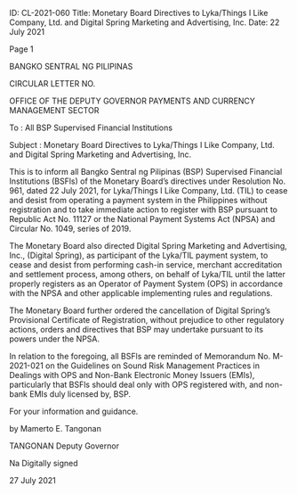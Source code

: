 ID: CL-2021-060
Title: Monetary Board Directives to Lyka/Things I Like Company, Ltd. and Digital Spring Marketing and Advertising, Inc.
Date: 22 July 2021

Page 1

BANGKO SENTRAL NG PILIPINAS

CIRCULAR LETTER NO.

OFFICE OF THE DEPUTY GOVERNOR PAYMENTS AND CURRENCY MANAGEMENT SECTOR

To : All BSP Supervised Financial Institutions

Subject : Monetary Board Directives to Lyka/Things I Like Company, Ltd. and Digital Spring Marketing and Advertising, Inc.

This is to inform all Bangko Sentral ng Pilipinas (BSP) Supervised Financial Institutions (BSFls) of the Monetary Board’s directives under Resolution No. 961, dated 22 July 2021, for Lyka/Things I Like Company, Ltd. (TIL) to cease and desist from operating a payment system in the Philippines without registration and to take immediate action to register with BSP pursuant to Republic Act No. 11127 or the National Payment Systems Act (NPSA) and Circular No. 1049, series of 2019.

The Monetary Board also directed Digital Spring Marketing and Advertising, Inc., (Digital Spring), as participant of the Lyka/TIL payment system, to cease and desist from performing cash-in service, merchant accreditation and settlement process, among others, on behalf of Lyka/TIL until the latter properly registers as an Operator of Payment System (OPS) in accordance with the NPSA and other applicable implementing rules and regulations.

The Monetary Board further ordered the cancellation of Digital Spring’s Provisional Certificate of Registration, without prejudice to other regulatory actions, orders and directives that BSP may undertake pursuant to its powers under the NPSA.

In relation to the foregoing, all BSFls are reminded of Memorandum No. M- 2021-021 on the Guidelines on Sound Risk Management Practices in Dealings with OPS and Non-Bank Electronic Money Issuers (EMIs), particularly that BSFls should deal only with OPS registered with, and non-bank EMIs duly licensed by, BSP.

For your information and guidance.

by Mamerto E. Tangonan

TANGONAN Deputy Governor

Na Digitally signed

27 July 2021